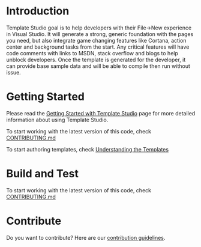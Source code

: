 # Introduction 
Template Studio goal is to help developers with their File->New experience in Visual Studio.  It will generate a strong, generic foundation with the pages you need, but also integrate game changing features like Cortana, action center and background tasks from the start.  Any critical features will have code comments with links to MSDN, stack overflow and blogs to help unblock developers. Once the template is generated for the developer, it can provide base sample data and will be able to compile then run without issue.

# Getting Started
Please read the [Getting Started with Template Studio](../docs/readme.md) page for more detailed information about using Template Studio.

To start working with the latest version of this code, check [CONTRIBUTING.md](/CONTRIBUTING.md)

To start authoring templates, check [Understanding the Templates](../docs/templates.md)

# Build and Test
To start working with the latest version of this code, check [CONTRIBUTING.md](/CONTRIBUTING.md)

# Contribute
Do you want to contribute? Here are our [contribution guidelines](/CONTRIBUTING.md).
